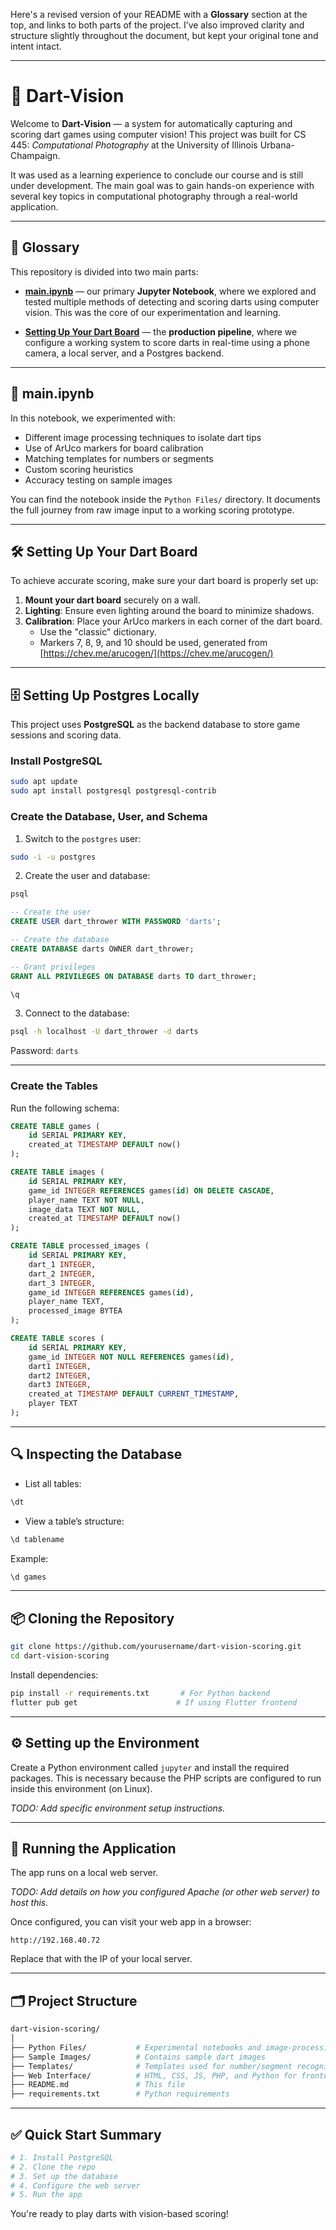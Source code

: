 Here's a revised version of your README with a **Glossary** section at the top, and links to both parts of the project. I’ve also improved clarity and structure slightly throughout the document, but kept your original tone and intent intact.

---

# 🎯 Dart-Vision

Welcome to **Dart-Vision** — a system for automatically capturing and scoring dart games using computer vision! This project was built for CS 445: *Computational Photography* at the University of Illinois Urbana-Champaign.

It was used as a learning experience to conclude our course and is still under development. The main goal was to gain hands-on experience with several key topics in computational photography through a real-world application.

---

## 📘 Glossary

This repository is divided into two main parts:

- **[main.ipynb](#mainipynb)** — our primary **Jupyter Notebook**, where we explored and tested multiple methods of detecting and scoring darts using computer vision. This was the core of our experimentation and learning.
  
- **[Setting Up Your Dart Board](#setting-up-your-dart-board)** — the **production pipeline**, where we configure a working system to score darts in real-time using a phone camera, a local server, and a Postgres backend.

---

## 🧪 main.ipynb <a id="mainipynb"></a>

In this notebook, we experimented with:

- Different image processing techniques to isolate dart tips
- Use of ArUco markers for board calibration
- Matching templates for numbers or segments
- Custom scoring heuristics
- Accuracy testing on sample images

You can find the notebook inside the `Python Files/` directory. It documents the full journey from raw image input to a working scoring prototype.

---

## 🛠️ Setting Up Your Dart Board <a id="setting-up-your-dart-board"></a>

To achieve accurate scoring, make sure your dart board is properly set up:

1. **Mount your dart board** securely on a wall.
2. **Lighting**: Ensure even lighting around the board to minimize shadows.
3. **Calibration**: Place your ArUco markers in each corner of the dart board.
   - Use the "classic" dictionary.
   - Markers 7, 8, 9, and 10 should be used, generated from [https://chev.me/arucogen/](https://chev.me/arucogen/)

---

## 🗄️ Setting Up Postgres Locally

This project uses **PostgreSQL** as the backend database to store game sessions and scoring data.

### Install PostgreSQL

```bash
sudo apt update
sudo apt install postgresql postgresql-contrib
```

### Create the Database, User, and Schema

1. Switch to the `postgres` user:

```bash
sudo -i -u postgres
```

2. Create the user and database:

```bash
psql
```

```sql
-- Create the user
CREATE USER dart_thrower WITH PASSWORD 'darts';

-- Create the database
CREATE DATABASE darts OWNER dart_thrower;

-- Grant privileges
GRANT ALL PRIVILEGES ON DATABASE darts TO dart_thrower;

\q
```

3. Connect to the database:

```bash
psql -h localhost -U dart_thrower -d darts
```

Password: `darts`

---

### Create the Tables

Run the following schema:

```sql
CREATE TABLE games (
    id SERIAL PRIMARY KEY,
    created_at TIMESTAMP DEFAULT now()
);

CREATE TABLE images (
    id SERIAL PRIMARY KEY,
    game_id INTEGER REFERENCES games(id) ON DELETE CASCADE,
    player_name TEXT NOT NULL,
    image_data TEXT NOT NULL,
    created_at TIMESTAMP DEFAULT now()
);

CREATE TABLE processed_images (
    id SERIAL PRIMARY KEY,
    dart_1 INTEGER,
    dart_2 INTEGER,
    dart_3 INTEGER,
    game_id INTEGER REFERENCES games(id),
    player_name TEXT,
    processed_image BYTEA
);

CREATE TABLE scores (
    id SERIAL PRIMARY KEY,
    game_id INTEGER NOT NULL REFERENCES games(id),
    dart1 INTEGER,
    dart2 INTEGER,
    dart3 INTEGER,
    created_at TIMESTAMP DEFAULT CURRENT_TIMESTAMP,
    player TEXT
);
```

---

## 🔍 Inspecting the Database

- List all tables:

```sql
\dt
```

- View a table’s structure:

```sql
\d tablename
```

Example:

```sql
\d games
```

---

## 📦 Cloning the Repository

```bash
git clone https://github.com/yourusername/dart-vision-scoring.git
cd dart-vision-scoring
```

Install dependencies:

```bash
pip install -r requirements.txt       # For Python backend
flutter pub get                      # If using Flutter frontend
```

---

## ⚙️ Setting up the Environment

Create a Python environment called `jupyter` and install the required packages. This is necessary because the PHP scripts are configured to run inside this environment (on Linux).

*TODO: Add specific environment setup instructions.*

---

## 🚀 Running the Application

The app runs on a local web server.

*TODO: Add details on how you configured Apache (or other web server) to host this.*

Once configured, you can visit your web app in a browser:

```
http://192.168.40.72
```

Replace that with the IP of your local server.

---

## 🗂️ Project Structure

```bash
dart-vision-scoring/
│
├── Python Files/           # Experimental notebooks and image-processing code
├── Sample Images/          # Contains sample dart images
├── Templates/              # Templates used for number/segment recognition
├── Web Interface/          # HTML, CSS, JS, PHP, and Python for frontend/backend
├── README.md               # This file
├── requirements.txt        # Python requirements
```

---

## ✅ Quick Start Summary

```bash
# 1. Install PostgreSQL
# 2. Clone the repo
# 3. Set up the database
# 4. Configure the web server
# 5. Run the app
```

You're ready to play darts with vision-based scoring!
